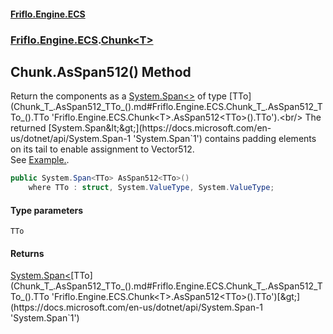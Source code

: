 #### [Friflo.Engine.ECS](index.md 'index')
### [Friflo.Engine.ECS](Friflo.Engine.ECS.md 'Friflo.Engine.ECS').[Chunk&lt;T&gt;](Chunk_T_.md 'Friflo.Engine.ECS.Chunk<T>')

## Chunk<T>.AsSpan512<TTo>() Method

Return the components as a [System.Span&lt;&gt;](https://docs.microsoft.com/en-us/dotnet/api/System.Span-1 'System.Span`1') of type [TTo](Chunk_T_.AsSpan512_TTo_().md#Friflo.Engine.ECS.Chunk_T_.AsSpan512_TTo_().TTo 'Friflo.Engine.ECS.Chunk<T>.AsSpan512<TTo>().TTo').<br/>
The returned [System.Span&lt;&gt;](https://docs.microsoft.com/en-us/dotnet/api/System.Span-1 'System.Span`1') contains padding elements on its tail to enable assignment to Vector512.<br/>
 See <a href="https://github.com/friflo/Friflo.Json.Fliox/blob/main/Engine/README.md#query-vectorization---simd">Example.</a>.

```csharp
public System.Span<TTo> AsSpan512<TTo>()
    where TTo : struct, System.ValueType, System.ValueType;
```
#### Type parameters

<a name='Friflo.Engine.ECS.Chunk_T_.AsSpan512_TTo_().TTo'></a>

`TTo`

#### Returns
[System.Span&lt;](https://docs.microsoft.com/en-us/dotnet/api/System.Span-1 'System.Span`1')[TTo](Chunk_T_.AsSpan512_TTo_().md#Friflo.Engine.ECS.Chunk_T_.AsSpan512_TTo_().TTo 'Friflo.Engine.ECS.Chunk<T>.AsSpan512<TTo>().TTo')[&gt;](https://docs.microsoft.com/en-us/dotnet/api/System.Span-1 'System.Span`1')